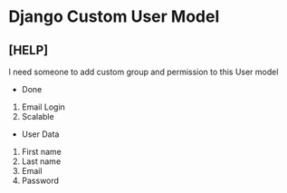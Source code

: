 # Django Custom User Model

## [HELP]

I need someone to add custom group and permission to this User model

* Done

1. Email Login
2. Scalable

* User Data

1. First name
2. Last name
3. Email
4. Password

